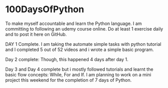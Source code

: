 # 100DaysOfPython

To make myself accountable and learn the Python language. I am committing to following an udemy course online. Do at least 1 exercise daily and to post it here on GitHub.

DAY 1 Complete.
I am taking the automate simple tasks with python tutorial and I completed 5 out of 52 videos and i wrote a simple basic program.

Day 2 complete: Though, this happened 4 days after day 1.

Day 3 and Day 4 complete but i mostly followed tutorials and learnt the basic flow concepts: While, For and If.
I am planning to work on a mini project this weekend for the completion of 7 days of Python.
